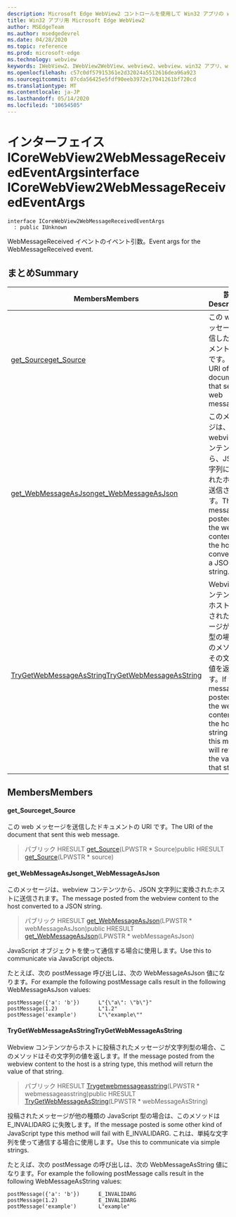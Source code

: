 ```yaml
---
description: Microsoft Edge WebView2 コントロールを使用して Win32 アプリの web コンテンツをホストする
title: Win32 アプリ用 Microsoft Edge WebView2
author: MSEdgeTeam
ms.author: msedgedevrel
ms.date: 04/28/2020
ms.topic: reference
ms.prod: microsoft-edge
ms.technology: webview
keywords: IWebView2、IWebView2WebView、webview2、webview、win32 アプリ、win32、edge、ICoreWebView2、ICoreWebView2Controller、browser control、edge html
ms.openlocfilehash: c57c0df57915361e2d32024a5512616dea96a923
ms.sourcegitcommit: 07cda56425e5fdf90eeb3972e17041261bf720cd
ms.translationtype: MT
ms.contentlocale: ja-JP
ms.lasthandoff: 05/14/2020
ms.locfileid: "10654505"
---
```

# <span data-ttu-id="dc1e2-104">インターフェイス ICoreWebView2WebMessageReceivedEventArgs</span><span class="sxs-lookup"><span data-stu-id="dc1e2-104">interface ICoreWebView2WebMessageReceivedEventArgs</span></span> 

```
interface ICoreWebView2WebMessageReceivedEventArgs
  : public IUnknown
```

<span data-ttu-id="dc1e2-105">WebMessageReceived イベントのイベント引数。</span><span class="sxs-lookup"><span data-stu-id="dc1e2-105">Event args for the WebMessageReceived event.</span></span>

## <span data-ttu-id="dc1e2-106">まとめ</span><span class="sxs-lookup"><span data-stu-id="dc1e2-106">Summary</span></span>

 <span data-ttu-id="dc1e2-107">Members</span><span class="sxs-lookup"><span data-stu-id="dc1e2-107">Members</span></span>                        | <span data-ttu-id="dc1e2-108">説明</span><span class="sxs-lookup"><span data-stu-id="dc1e2-108">Descriptions</span></span>
--------------------------------|---------------------------------------------
[<span data-ttu-id="dc1e2-109">get_Source</span><span class="sxs-lookup"><span data-stu-id="dc1e2-109">get_Source</span></span>](#get_source) | <span data-ttu-id="dc1e2-110">この web メッセージを送信したドキュメントの URI です。</span><span class="sxs-lookup"><span data-stu-id="dc1e2-110">The URI of the document that sent this web message.</span></span>
[<span data-ttu-id="dc1e2-111">get_WebMessageAsJson</span><span class="sxs-lookup"><span data-stu-id="dc1e2-111">get_WebMessageAsJson</span></span>](#get_webmessageasjson) | <span data-ttu-id="dc1e2-112">このメッセージは、webview コンテンツから、JSON 文字列に変換されたホストに送信されます。</span><span class="sxs-lookup"><span data-stu-id="dc1e2-112">The message posted from the webview content to the host converted to a JSON string.</span></span>
[<span data-ttu-id="dc1e2-113">TryGetWebMessageAsString</span><span class="sxs-lookup"><span data-stu-id="dc1e2-113">TryGetWebMessageAsString</span></span>](#trygetwebmessageasstring) | <span data-ttu-id="dc1e2-114">Webview コンテンツからホストに投稿されたメッセージが文字列型の場合、このメソッドはその文字列の値を返します。</span><span class="sxs-lookup"><span data-stu-id="dc1e2-114">If the message posted from the webview content to the host is a string type, this method will return the value of that string.</span></span>

## <span data-ttu-id="dc1e2-115">Members</span><span class="sxs-lookup"><span data-stu-id="dc1e2-115">Members</span></span>

#### <span data-ttu-id="dc1e2-116">get_Source</span><span class="sxs-lookup"><span data-stu-id="dc1e2-116">get_Source</span></span> 

<span data-ttu-id="dc1e2-117">この web メッセージを送信したドキュメントの URI です。</span><span class="sxs-lookup"><span data-stu-id="dc1e2-117">The URI of the document that sent this web message.</span></span>

> <span data-ttu-id="dc1e2-118">パブリック HRESULT [get_Source](#get_source)(LPWSTR \* Source)</span><span class="sxs-lookup"><span data-stu-id="dc1e2-118">public HRESULT [get_Source](#get_source)(LPWSTR \* source)</span></span>

#### <span data-ttu-id="dc1e2-119">get_WebMessageAsJson</span><span class="sxs-lookup"><span data-stu-id="dc1e2-119">get_WebMessageAsJson</span></span> 

<span data-ttu-id="dc1e2-120">このメッセージは、webview コンテンツから、JSON 文字列に変換されたホストに送信されます。</span><span class="sxs-lookup"><span data-stu-id="dc1e2-120">The message posted from the webview content to the host converted to a JSON string.</span></span>

> <span data-ttu-id="dc1e2-121">パブリック HRESULT [get_WebMessageAsJson](#get_webmessageasjson)(LPWSTR \* webMessageAsJson)</span><span class="sxs-lookup"><span data-stu-id="dc1e2-121">public HRESULT [get_WebMessageAsJson](#get_webmessageasjson)(LPWSTR \* webMessageAsJson)</span></span>

<span data-ttu-id="dc1e2-122">JavaScript オブジェクトを使って通信する場合に使用します。</span><span class="sxs-lookup"><span data-stu-id="dc1e2-122">Use this to communicate via JavaScript objects.</span></span>

<span data-ttu-id="dc1e2-123">たとえば、次の postMessage 呼び出しは、次の WebMessageAsJson 値になります。</span><span class="sxs-lookup"><span data-stu-id="dc1e2-123">For example the following postMessage calls result in the following WebMessageAsJson values:</span></span>

```
postMessage({'a': 'b'})      L"{\"a\": \"b\"}"
postMessage(1.2)             L"1.2"
postMessage('example')       L"\"example\""
```

#### <span data-ttu-id="dc1e2-124">TryGetWebMessageAsString</span><span class="sxs-lookup"><span data-stu-id="dc1e2-124">TryGetWebMessageAsString</span></span> 

<span data-ttu-id="dc1e2-125">Webview コンテンツからホストに投稿されたメッセージが文字列型の場合、このメソッドはその文字列の値を返します。</span><span class="sxs-lookup"><span data-stu-id="dc1e2-125">If the message posted from the webview content to the host is a string type, this method will return the value of that string.</span></span>

> <span data-ttu-id="dc1e2-126">パブリック HRESULT [Trygetwebmessageasstring](#trygetwebmessageasstring)(LPWSTR \* webmessageasstring)</span><span class="sxs-lookup"><span data-stu-id="dc1e2-126">public HRESULT [TryGetWebMessageAsString](#trygetwebmessageasstring)(LPWSTR \* webMessageAsString)</span></span>

<span data-ttu-id="dc1e2-127">投稿されたメッセージが他の種類の JavaScript 型の場合は、このメソッドは E_INVALIDARG に失敗します。</span><span class="sxs-lookup"><span data-stu-id="dc1e2-127">If the message posted is some other kind of JavaScript type this method will fail with E_INVALIDARG.</span></span> <span data-ttu-id="dc1e2-128">これは、単純な文字列を使って通信する場合に使用します。</span><span class="sxs-lookup"><span data-stu-id="dc1e2-128">Use this to communicate via simple strings.</span></span>

<span data-ttu-id="dc1e2-129">たとえば、次の postMessage の呼び出しは、次の WebMessageAsString 値になります。</span><span class="sxs-lookup"><span data-stu-id="dc1e2-129">For example the following postMessage calls result in the following WebMessageAsString values:</span></span>

```
postMessage({'a': 'b'})      E_INVALIDARG
postMessage(1.2)             E_INVALIDARG
postMessage('example')       L"example"
```

